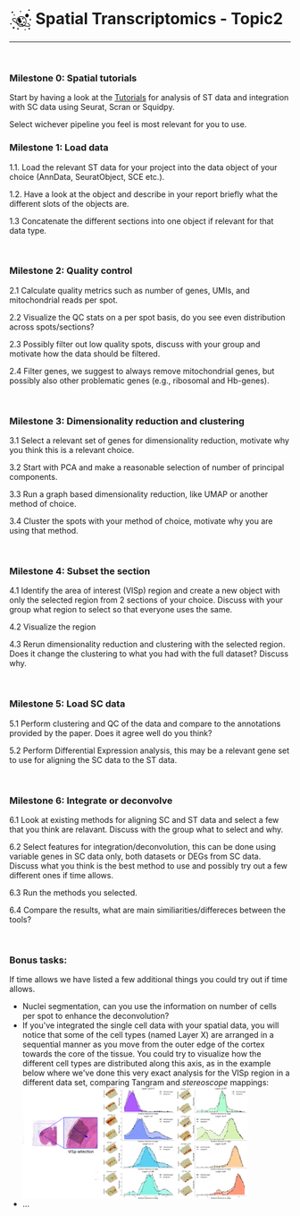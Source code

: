 # <img border="0" src="../logos/spatial_transcriptomics.png" width="40" height="40" style="vertical-align:middle;"> Spatial Transcriptomics - Topic2
***

<br/>


###  Milestone 0: Spatial tutorials

Start by having a look at the
[Tutorials](https://nbisweden.github.io/workshop-scRNAseq/exercises) for
analysis of ST data and integration with SC data using Seurat, Scran or Squidpy.

Select wichever pipeline you feel is most relevant for you to use.


###  Milestone 1: Load data

1.1. Load the relevant ST data for your project into the data object of your choice (AnnData, SeuratObject, SCE etc.).

1.2. Have a look at the object and describe in your report briefly what the different slots of the objects are.

1.3  Concatenate the different sections into one object if relevant for that data type.

<br/>

###  Milestone 2: Quality control

2.1 Calculate quality metrics such as number of genes, UMIs, and mitochondrial reads per spot.

2.2 Visualize the QC stats on a per spot basis, do you see even distribution across spots/sections?

2.3 Possibly filter out low quality spots, discuss with your group and motivate how the data should be filtered.

2.4 Filter genes, we suggest to always remove mitochondrial genes, but possibly also other problematic genes (e.g., ribosomal and Hb-genes).

<br/>

###  Milestone 3: Dimensionality reduction and clustering

3.1 Select a relevant set of genes for dimensionality reduction, motivate why you think this is a relevant choice.

3.2 Start with PCA and make a reasonable selection of number of principal components.

3.3 Run a graph based dimensionality reduction, like UMAP or another method of choice.

3.4 Cluster the spots with your method of choice, motivate why you are using that method.

<br/>

###  Milestone 4: Subset the section

4.1 Identify the area of interest (VISp) region and create a new object with
only the selected region from 2 sections of your choice. Discuss with your group what region to select so that everyone uses the same.

4.2 Visualize the region

4.3 Rerun dimensionality reduction and clustering with the selected region. Does it change the clustering to what you had with the full dataset? Discuss why.

<br/>

###  Milestone 5: Load SC data

5.1 Perform clustering and QC of the data and compare to the annotations provided by the paper. Does it agree well do you think?

5.2 Perform Differential Expression analysis, this may be a relevant gene set to use for aligning the SC data to the ST data.

<br/>


###  Milestone 6: Integrate or deconvolve

6.1 Look at existing methods for aligning SC and ST data and select a few that you think are relavant. Discuss with the group what to select and why.

6.2 Select features for integration/deconvolution, this can be done using variable genes in SC data only, both datasets or DEGs from SC data. Discuss what you think is the best method to use and possibly try out a few different ones if time allows.

6.3 Run the methods you selected.

6.4 Compare the results, what are main similiarities/differeces between the tools?

<br/>


### Bonus tasks:

If time allows we have listed a few additional things you could try out if time allows.

* Nuclei segmentation, can you use the information on number of cells per spot to enhance the deconvolution?
* If you've integrated the single cell data with your spatial data, you will
  notice that some of the cell types (named Layer X) are arranged in a
  sequential manner as you move from the outer edge of the cortex towards the
  core of the tissue. You could try to visualize how the different cell types
  are distributed along this axis, as in the example below where we've done this
  very exact analysis for the VISp region in a different data set, comparing
  Tangram and _stereoscope_ mappings:<br>
  <img src="images/spatial-layer-dist.png" height="200" align="center">
* ...